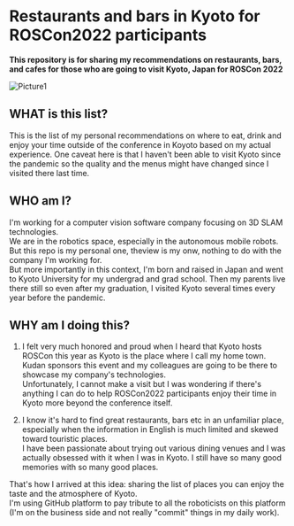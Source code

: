 # Restaurants and bars in Kyoto for ROSCon2022 participants

**This repository is for sharing my recommendations on restaurants, bars, and cafes for those who are going to visit Kyoto, Japan for ROSCon 2022**

![Picture1](https://user-images.githubusercontent.com/113395903/190536634-4a5ba738-f2cf-4e06-b3bd-c32adb6bc105.png)


## WHAT is this list?

This is the list of my personal recommendations on where to eat, drink and enjoy your time outside of the conference in Koyoto based on my actual experience.
One caveat here is that I haven't been able to visit Kyoto since the pandemic so the quality and the menus might have changed since I visited there last time.

## WHO am I?

I'm working for a computer vision software company focusing on 3D SLAM technologies.  
We are in the robotics space, especially in the autonomous mobile robots. But this repo is my personal one, theview is my onw, nothing to do with the company I'm working for.   
But more importantly in this context, I'm born and raised in Japan and went to Kyoto University for my undergrad and grad school. Then my parents live there still so even after my graduation, I visited Kyoto several times every year before the pandemic.


## WHY am I doing this?

1. I felt very much honored and proud when I heard that Kyoto hosts ROSCon this year as Kyoto is the place where I call my home town.  
Kudan sponsors this event and my colleagues are going to be there to showcase my company's technologies.   
Unfortunately, I cannot make a visit but I was wondering if there's anything I can do to help ROSCon2022 participants enjoy their time in Kyoto more beyond the conference itself.   

2. I know it's hard to find great restaurants, bars etc in an unfamiliar place, especially when the information in English is much limited and skewed toward touristic places.  
I have been passionate about trying out various dining venues and I was actually obsessed with it when I was in Kyoto. I still have so many good memories with so many good places.

That's how I arrived at this idea: sharing the list of places you can enjoy the taste and the atmosphere of Kyoto.  
I'm using GitHub platform to pay tribute to all the roboticists on this platform (I'm on the business side and not really "commit" things in my daily work).
